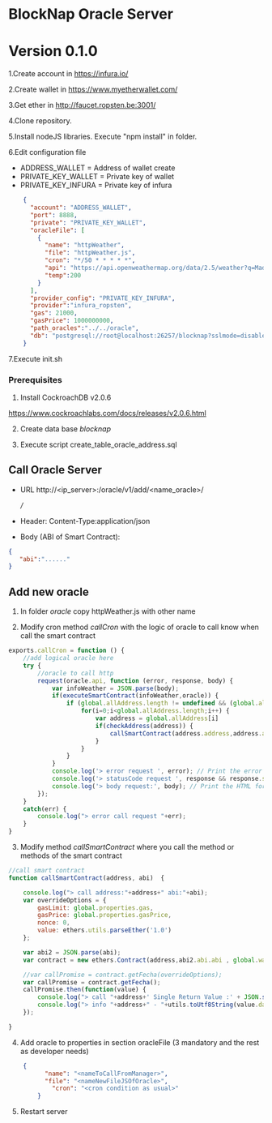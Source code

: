 # BlockNap Oracle Server
# Version 0.1.0

 1.Create account in https://infura.io/
    
 2.Create wallet in https://www.myetherwallet.com/
    
 3.Get ether in http://faucet.ropsten.be:3001/
    
 4.Clone repository.
    
 5.Install nodeJS libraries. Execute "npm install" in folder.
    
 6.Edit configuration file

 - ADDRESS_WALLET = Address of wallet create
 - PRIVATE_KEY_WALLET = Private key of wallet
 - PRIVATE_KEY_INFURA = Private key of infura

```json
	{
	  "account": "ADDRESS_WALLET",
	  "port": 8888,
	  "private": "PRIVATE_KEY_WALLET",
	  "oracleFile": [
		{
		  "name": "httpWeather",
		  "file": "httpWeather.js",
		  "cron": "*/50 * * * * *",
		  "api": "https://api.openweathermap.org/data/2.5/weather?q=Madrid&appid=key_weather",
		  "temp":200
		}
	  ],
	  "provider_config": "PRIVATE_KEY_INFURA",
	  "provider":"infura_ropsten",
	  "gas": 21000,
	  "gasPrice": 1000000000,
	  "path_oracles":"../../oracle",
	  "db": "postgresql://root@localhost:26257/blocknap?sslmode=disable"
	}
```


7.Execute init.sh

### Prerequisites

 1. Install CockroachDB v2.0.6 
 
 https://www.cockroachlabs.com/docs/releases/v2.0.6.html

 2. Create data base *blocknap*
   
 3. Execute script create_table_oracle_address.sql



## Call Oracle Server


- URL http://<ip_server>:<port>/oracle/v1/add/<name_oracle>/<address>/
  
- Header: Content-Type:application/json

- Body (ABI of Smart Contract):

```json
{
   "abi":"......"
}
```

## Add new oracle

1. In folder *oracle* copy httpWeather.js with other name

2. Modify cron method *callCron* with the logic of oracle to call know when call the smart contract

```javascript
exports.callCron = function () {
    //add logical oracle here
    try {
        //oracle to call http
        request(oracle.api, function (error, response, body) {
            var infoWeather = JSON.parse(body);
            if(executeSmartContract(infoWeather,oracle)) {
                if (global.allAddress.length != undefined && (global.allAddress.length != null && global.allAddress.length > 0)) {
                    for(i=0;i<global.allAddress.length;i++) {
                        var address = global.allAddress[i]
                        if(checkAddress(address)) {
                            callSmartContract(address.address,address.abi);
                        }
                    }
                }
            }
            console.log('> error request ', error); // Print the error if one occurred
            console.log('> statusCode request ', response && response.statusCode); // Print the response status code if a response was received
            console.log('> body request:', body); // Print the HTML for the Google homepage.
        });
    }
    catch(err) {
        console.log("> error call request "+err);
    }
}
```

3. Modify  method *callSmartContract* where you call the method or methods of the smart contract

```javascript
//call smart contract
function callSmartContract(address, abi)  {

    console.log("> call address:"+address+" abi:"+abi);
    var overrideOptions = {
        gasLimit: global.properties.gas,
        gasPrice: global.properties.gasPrice,
        nonce: 0,
        value: ethers.utils.parseEther('1.0')
    };

    var abi2 = JSON.parse(abi);
    var contract = new ethers.Contract(address,abi2.abi.abi , global.wallet);

    //var callPromise = contract.getFecha(overrideOptions);
    var callPromise = contract.getFecha();
    callPromise.then(function(value) {
        console.log("> call "+address+' Single Return Value :' + JSON.stringify(value));
        console.log("> info "+address+" - "+utils.toUtf8String(value.data));
    });

}
```


4. Add oracle to properties in section oracleFile (3 mandatory and the rest as developer needs)

```json
	{
		  "name": "<nameToCallFromManager>",
		  "file": "<nameNewFileJSOfOracle>",
			"cron": "<cron condition as usual>"
		}
```

5. Restart server